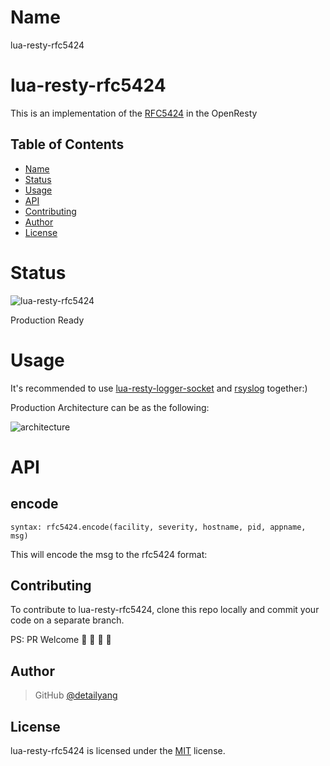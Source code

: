 [rfc5424]: https://tools.ietf.org/html/rfc5424
[lua-resty-logger-socket]: https://github.com/cloudflare/lua-resty-logger-socket
[rsyslog]: http://www.rsyslog.com

Name
====
lua-resty-rfc5424

# lua-resty-rfc5424
This is an implementation of the [RFC5424](syslog) in the OpenResty

Table of Contents
-----------------
* [Name](#name)
* [Status](#status)
* [Usage](#usage)
* [API](#api)
* [Contributing](#contributing)
* [Author](#author)
* [License](#license)


Status
====
![lua-resty-rfc5424](https://travis-ci.org/detailyang/lua-resty-rfc5424.svg?branch=master)

Production Ready

Usage
====
It's recommended to use [lua-resty-logger-socket] and [rsyslog] together:)

Production Architecture can be as the following:

![architecture](https://)


API
====

encode
---
`syntax: rfc5424.encode(facility, severity, hostname, pid, appname, msg)`

This will encode the msg to the rfc5424 format:

Contributing
------------

To contribute to lua-resty-rfc5424, clone this repo locally and commit your code on a separate branch.

PS: PR Welcome :rocket: :rocket: :rocket: :rocket:


Author
------

> GitHub [@detailyang](https://github.com/detailyang)

License
-------
lua-resty-rfc5424 is licensed under the [MIT] license.

[MIT]: https://github.com/detailyang/ybw/blob/master/licenses/MIT
